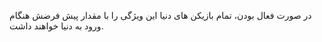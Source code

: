 در صورت فعال بودن، تمام بازیکن های دنیا این ویژگی را با مقدار پیش فرضش هنگام ورود به دنیا خواهند داشت.